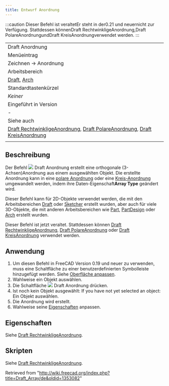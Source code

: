 ```yaml
---
title: Entwurf Anordnung
---
```

:::caution
Dieser Befehl ist veraltetEr steht in der0.21 und neuernicht zur Verfügung. Stattdessen könnenDraft RechtwinkligeAnordnung,Draft PolareAnordnungundDraft KreisAnordnungverwendet werden.
:::

|  |
| --- |
| Draft Anordnung |
| Menüeintrag |
| Zeichnen → Anordnung |
| Arbeitsbereich |
| [Draft](/Draft_Workbench/de "Draft Workbench/de"), [Arch](/Arch_Workbench/de "Arch Workbench/de") |
| Standardtastenkürzel |
| *Keiner* |
| Eingeführt in Version |
| - |
| Siehe auch |
| [Draft RechtwinkligeAnordnung](/Draft_OrthoArray "Draft OrthoArray"), [Draft PolareAnordnung](/Draft_PolarArray "Draft PolarArray"), [Draft KreisAnordnung](/Draft_CircularArray "Draft CircularArray") |
|  |

## Beschreibung

Der Befehl ![](/images/Draft_Array.svg) Draft Anordnung erstellt eine orthogonale (3-Achsen)Anordnung aus einem ausgewählten Objekt. Die erstellte Anordnung kann in eine [polare Anordnung](/Draft_PolarArray/de "Draft PolarArray/de") oder eine [Kreis-Anordnung](/Draft_CircularArray/de "Draft CircularArray/de") umgewandelt werden, indem ihre Daten-Eigenschaft**Array Type** geändert wird.

Dieser Befehl kann für 2D-Objekte verwendet werden, die mit den Arbeitsbereichen [Draft](/Draft_Workbench/de "Draft Workbench/de") oder [Sketcher](/Sketcher_Workbench/de "Sketcher Workbench/de") erstellt wurden, aber auch für viele 3D-Objekte, die mit anderen Arbeitsbereichen wie [Part](/Part_Workbench/de "Part Workbench/de"), [PartDesign](/PartDesign_Workbench/de "PartDesign Workbench/de") oder [Arch](/Arch_Workbench/de "Arch Workbench/de") erstellt wurden.

Dieser Befehl ist jetzt veraltet. Stattdessen können [Draft RechtwinkligeAnordnung](/Draft_OrthoArray "Draft OrthoArray"), [Draft PolareAnordnung](/Draft_PolarArray "Draft PolarArray") oder [Draft KreisAnordnung](/Draft_CircularArray "Draft CircularArray") verwendet werden.

## Anwendung

1. Um diesen Befehl in FreeCAD Version 0.19 und neuer zu verwenden, muss eine Schaltfläche zu einer benutzerdefinierten Symbolleiste hinzugefügt werden. Siehe [Oberfläche anpassen](/Interface_Customization/de "Interface Customization/de").
2. Wahlweise ein Objekt auswählen.
3. Die Schaltfläche ![](/images/Draft_Array.svg) Draft Anordnung drücken.
4. Ist noch kein Objekt ausgewählt: If you have not yet selected an object: Ein Objekt auswählen.
5. Die Anordnung wird erstellt.
6. Wahlweise seine [Eigenschaften](/Draft_OrthoArray/de#Eigenschaften "Draft OrthoArray/de") anpassen.

## Eigenschaften

Siehe [Draft RechtwinkligeAnordnung](/Draft_OrthoArray/de#Eigenschaften "Draft OrthoArray/de").

## Skripten

Siehe [Draft RechtwinkligeAnordnung](/Draft_OrthoArray/de#Scripten "Draft OrthoArray/de").

Retrieved from "<http://wiki.freecad.org/index.php?title=Draft_Array/de&oldid=1353082>"